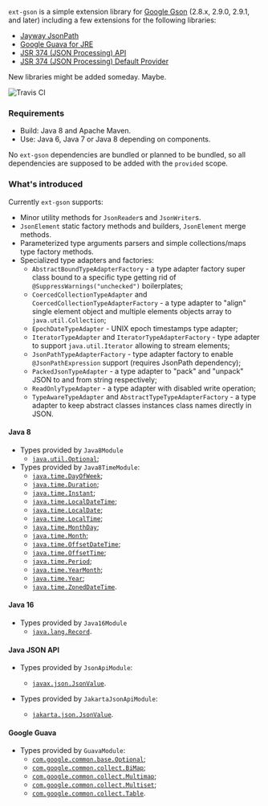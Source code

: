 `ext-gson` is a simple extension library for [Google Gson](https://github.com/google/gson) (2.8.x, 2.9.0, 2.9.1, and later) including a few extensions for the following libraries:

* [Jayway JsonPath](https://github.com/json-path/JsonPath)
* [Google Guava for JRE](https://github.com/google/guava)
* [JSR 374 (JSON Processing) API](https://javaee.github.io/jsonp)
* [JSR 374 (JSON Processing) Default Provider](https://javaee.github.io/jsonp)

New libraries might be added someday.
Maybe.

![Travis CI](https://travis-ci.org/lyubomyr-shaydariv/ext-gson.svg?branch=master)

### Requirements

* Build: Java 8 and Apache Maven.
* Use: Java 6, Java 7 or Java 8 depending on components.

No `ext-gson` dependencies are bundled or planned to be bundled, so all dependencies are supposed to be added with the `provided` scope.

### What's introduced

Currently `ext-gson` supports:

* Minor utility methods for `JsonReader`s and `JsonWriter`s.
* `JsonElement` static factory methods and builders, `JsonElement` merge methods.
* Parameterized type arguments parsers and simple collections/maps type factory methods.
* Specialized type adapters and factories:
  * `AbstractBoundTypeAdapterFactory` - a type adapter factory super class bound to a specific type getting rid of `@SuppressWarnings("unchecked")` boilerplates;
  * `CoercedCollectionTypeAdapter` and `CoercedCollectionTypeAdapterFactory` - a type adapter to "align" single element object and multiple elements objects array to `java.util.Collection`;
  * `EpochDateTypeAdapter` - UNIX epoch timestamps type adapter;
  * `IteratorTypeAdapter` and `IteratorTypeAdapterFactory` - type adapter to support `java.util.Iterator` allowing to stream elements;
  * `JsonPathTypeAdapterFactory` - type adapter factory to enable `@JsonPathExpression` support (requires JsonPath dependency);
  * `PackedJsonTypeAdapter` - a type adapter to "pack" and "unpack" JSON to and from string respectively; 
  * `ReadOnlyTypeAdapter` - a type adapter with disabled write operation;
  * `TypeAwareTypeAdapter` and `AbstractTypeTypeAdapterFactory` - a type adapter to keep abstract classes instances class names directly in JSON.
  
#### Java 8

* Types provided by `Java8Module`
  * [`java.util.Optional`](https://docs.oracle.com/javase/8/docs/api/java/util/Optional.html);
* Types provided by `Java8TimeModule`:
  * [`java.time.DayOfWeek`](https://docs.oracle.com/javase/8/docs/api/java/time/DayOfWeek.html);
  * [`java.time.Duration`](https://docs.oracle.com/javase/8/docs/api/java/time/Duration.html);
  * [`java.time.Instant`](https://docs.oracle.com/javase/8/docs/api/java/time/Instant.html);
  * [`java.time.LocalDateTime`](https://docs.oracle.com/javase/8/docs/api/java/time/LocalDateTime.html);
  * [`java.time.LocalDate`](https://docs.oracle.com/javase/8/docs/api/java/time/LocalDate.html);
  * [`java.time.LocalTime`](https://docs.oracle.com/javase/8/docs/api/java/time/LocalTime.html);
  * [`java.time.MonthDay`](https://docs.oracle.com/javase/8/docs/api/java/time/MonthDay.html);
  * [`java.time.Month`](https://docs.oracle.com/javase/8/docs/api/java/time/Month.html);
  * [`java.time.OffsetDateTime`](https://docs.oracle.com/javase/8/docs/api/java/time/OffsetDateTime.html);
  * [`java.time.OffsetTime`](https://docs.oracle.com/javase/8/docs/api/java/time/OffsetTime.html);
  * [`java.time.Period`](https://docs.oracle.com/javase/8/docs/api/java/time/Period.html);
  * [`java.time.YearMonth`](https://docs.oracle.com/javase/8/docs/api/java/time/YearMonth.html);
  * [`java.time.Year`](https://docs.oracle.com/javase/8/docs/api/java/time/Year.html);
  * [`java.time.ZonedDateTime`](https://docs.oracle.com/javase/8/docs/api/java/time/ZonedDateTime.html).

#### Java 16

* Types provided by `Java16Module`
  * [`java.lang.Record`](https://docs.oracle.com/en/java/javase/16/docs/api/java.base/java/lang/Record.html).

#### Java JSON API

* Types provided by `JsonApiModule`:
  * [`javax.json.JsonValue`](https://docs.oracle.com/javaee/7/api/javax/json/JsonValue.html).

* Types provided by `JakartaJsonApiModule`:
  * [`jakarta.json.JsonValue`](https://jakarta.ee/specifications/platform/9/apidocs/jakarta/json/jsonvalue).

#### Google Guava

* Types provided by `GuavaModule`:
  * [`com.google.common.base.Optional`](https://google.github.io/guava/releases/30.1.1-jre/api/docs/com/google/common/base/Optional.html);
  * [`com.google.common.collect.BiMap`](https://google.github.io/guava/releases/30.1.1-jre/api/docs/com/google/common/collect/BiMap.html);
  * [`com.google.common.collect.Multimap`](https://google.github.io/guava/releases/30.1.1-jre/api/docs/com/google/common/collect/Multimap.html);
  * [`com.google.common.collect.Multiset`](https://google.github.io/guava/releases/30.1.1-jre/api/docs/com/google/common/collect/Multiset.html);
  * [`com.google.common.collect.Table`](https://google.github.io/guava/releases/30.1.1-jre/api/docs/com/google/common/collect/Table.html).
